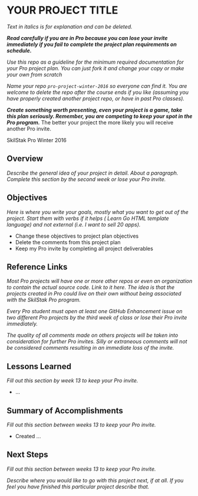 # YOUR PROJECT TITLE

*Text in italics is for explanation and can be deleted.*

***Read carefully if you are in Pro because you can lose your invite
immediately if you fail to complete the project plan requirements on
schedule.***

*Use this repo as a guideline for the minimum required documentation
for your Pro project plan. You can just fork it and change your copy
or make your own from scratch*

*Name your repo `pro-project-winter-2016` so everyone can find it.
You are welcome to delete the repo after the course ends if you
like (assuming you have properly created another project repo, or
have in past Pro classes).*

***Create something worth presenting, even your project is a game,
take this plan seriously.  Remember, you are competing to keep your
spot in the Pro program.*** The better your project the more likely
you will receive another Pro invite.

SkilStak Pro Winter 2016

## Overview

*Describe the general idea of your project in detail. About
a paragraph. Complete this section by the second week or lose your Pro
invite.*


## Objectives

*Here is where you write your goals, mostly what you want to get
out of the project. Start them with verbs if it helps ( Learn Go
HTML template language) and not external (i.e. I want to sell 20
apps).*

* Change these objectives to project plan objectives
* Delete the comments from this project plan
* Keep my Pro invite by completing all project deliverables

## Reference Links

*Most Pro projects will have one or more other repos or even an
organization to contain the actual source code. Link to it here.
The idea is that the projects created in Pro could live on their
own without being associated with the SkilStak Pro program.*

*Every Pro student must open at least one GitHub Enhancement issue on
two different Pro projects by the third week of class or lose their
Pro invite immediately.*

*The quality of all comments made on others projects will be taken
into consideration for further Pro invites. Silly or extraneous
comments will not be considered comments resulting in an immediate
loss of the invite.*

## Lessons Learned

*Fill out this section by week 13 to keep your Pro
invite.*

* ...

## Summary of Accomplishments

*Fill out this section between weeks 13 to keep your Pro
invite.*

* Created ...

## Next Steps

*Fill out this section between weeks 13 to keep your Pro
invite.*

*Describe where you would like to go with this project next, if at
all. If you feel you have finished this particular project describe
that.*

